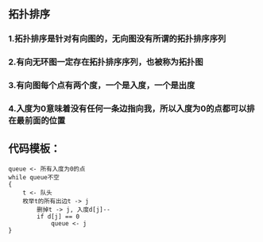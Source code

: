 ## 拓扑排序
### 1.拓扑排序是针对有向图的，无向图没有所谓的拓扑排序序列
### 2.有向无环图一定存在拓扑排序序列，也被称为拓扑图
### 3.有向图每个点有两个度，一个是入度，一个是出度
### 4.入度为0意味着没有任何一条边指向我，所以入度为0的点都可以排在最前面的位置
## 代码模板：
```
queue <- 所有入度为0的点
while queue不空
{
    t <- 队头
    枚举t的所有出边t -> j
        删掉t -> j, 入度d[j]--
        if d[j] == 0
            queue <- j
}
```